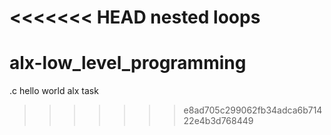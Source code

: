 <<<<<<< HEAD
nested loops
=======
# alx-low_level_programming
.c hello world alx task
>>>>>>> e8ad705c299062fb34adca6b71422e4b3d768449
